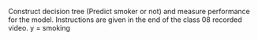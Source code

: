 Construct decision tree (Predict smoker or not) and measure performance for the model.
Instructions are given in the end of the class 08 recorded video.
y = smoking